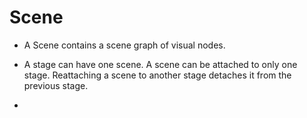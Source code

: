 # Scene

* A Scene contains a scene graph of visual nodes.

* A stage can have one scene. A scene can be attached to only one stage. Reattaching a scene to another stage detaches it from the previous stage.

* 